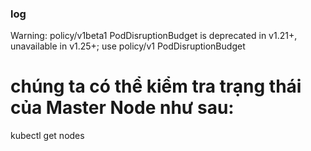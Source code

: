 ### log
Warning: policy/v1beta1 PodDisruptionBudget is deprecated in v1.21+, unavailable in v1.25+; use policy/v1 PodDisruptionBudget

# chúng ta có thể kiểm tra trạng thái của Master Node như sau:
kubectl get nodes
